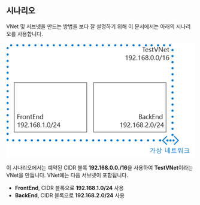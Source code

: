## 시나리오

VNet 및 서브넷을 만드는 방법을 보다 잘 설명하기 위해 이 문서에서는 아래의 시나리오를 사용합니다.

![VNet 시나리오](./media/virtual-networks-create-vnet-scenario-include/vnet-scenario.png)

이 시나리오에서는 예약된 CIDR 블록 **192.168.0.0./16**을 사용하여 **TestVNet**이라는 VNet을 만듭니다. VNet에는 다음 서브넷이 포함됩니다.

- **FrontEnd**, CIDR 블록으로 **192.168.1.0/24** 사용
- **BackEnd**, CIDR 블록으로 **192.168.2.0/24** 사용

 

<!---HONumber=Oct15_HO3-->